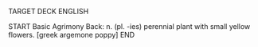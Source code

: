 TARGET DECK
ENGLISH

START
Basic
Agrimony
Back: n. (pl. -ies) perennial plant with small yellow flowers. [greek argemone poppy]
END
